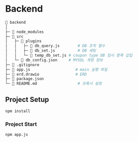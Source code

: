 # Backend

```python
📂 backend
│
├─ 📁 node_modules
├─ 📂 src
│   ├─ 📂 plugins
│	│   ├─ 📄 db_query.js	    # DB 조작 함수
│	│   ├─ 📄 db_set.js		    # DB 세팅
│	│   └─ 📄 temp_db_set.js	# coupon type DB 임시 항목 삽입
│   └─ 📄 db_config.json		# MYSQL 계정 정보
├─ 📄 .gitignore
├─ 📄 app.js                    # main 실행 파일
├─ 📄 erd.drawio                # ERD
├─ 📄 package.json
└─ 📄 README.md		            # 프록시 설정
```

## Project Setup

```sh
npm install
```

### Project Start

```sh
npm app.js
```
